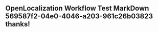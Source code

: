 <properties
ms.topic="hero-topic"
ms.test1="hero-topic"
ms.test2="test"/>

## OpenLocalization Workflow Test MarkDown 569587f2-04e0-4046-a203-961c26b03823 thanks!
